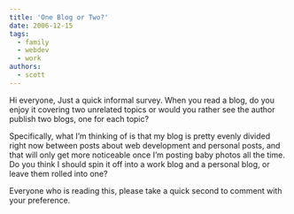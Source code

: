```yaml
---
title: 'One Blog or Two?'
date: 2006-12-15
tags:
  - family
  - webdev
  - work
authors:
  - scott
---
```


Hi everyone, Just a quick informal survey. When you read a blog, do you enjoy it covering two unrelated topics or would you rather see the author publish two blogs, one for each topic?

Specifically, what I’m thinking of is that my blog is pretty evenly divided right now between posts about web development and personal posts, and that will only get more noticeable once I’m posting baby photos all the time. Do you think I should spin it off into a work blog and a personal blog, or leave them rolled into one?

Everyone who is reading this, please take a quick second to comment with your preference.
